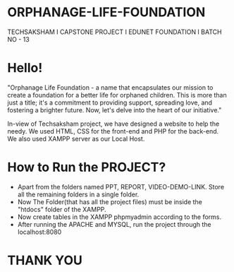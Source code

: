# ORPHANAGE-LIFE-FOUNDATION
TECHSAKSHAM I CAPSTONE PROJECT I EDUNET FOUNDATION I BATCH NO - 13
# Hello!
"Orphanage Life Foundation - a name that encapsulates our mission to create a foundation for a better life for
orphaned children. This is more than just a title; it's a commitment to providing support, spreading love, and fostering
a brighter future. Now, let's delve into the heart of our initiative."

In-view of Techsaksham project, we have designed a website to help the needy. We used HTML, CSS for the front-end
and PHP for the back-end. We also used XAMPP server as our Local Host.


# How to Run the PROJECT?
- Apart from the folders named PPT, REPORT, VIDEO-DEMO-LINK. Store all the remaining folders in a single folder.
- Now The Folder(that has all the project files) must be inside the "htdocs" folder of the XAMPP.
- Now create tables in the XAMPP phpmyadmin according to the forms.
- After running the APACHE and MYSQL, run the project through the localhost:8080



# THANK YOU
